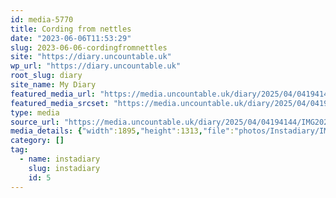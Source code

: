 ```yaml
---
id: media-5770
title: Cording from nettles
date: "2023-06-06T11:53:29"
slug: 2023-06-06-cordingfromnettles
site: "https://diary.uncountable.uk"
wp_url: "https://diary.uncountable.uk"
root_slug: diary
site_name: My Diary
featured_media_url: "https://media.uncountable.uk/diary/2025/04/04194144/IMG20230606125329-edited.webp"
featured_media_srcset: "https://media.uncountable.uk/diary/2025/04/04194144/IMG20230606125329-edited-300x208.webp 300w, https://media.uncountable.uk/diary/2025/04/04194144/IMG20230606125329-edited-1024x710.webp 1024w, https://media.uncountable.uk/diary/2025/04/04194144/IMG20230606125329-edited-150x150.webp 150w, https://media.uncountable.uk/diary/2025/04/04194144/IMG20230606125329-edited-640x443.webp 640w, https://media.uncountable.uk/diary/2025/04/04194144/IMG20230606125329-edited.webp 1895w"
type: media
source_url: "https://media.uncountable.uk/diary/2025/04/04194144/IMG20230606125329-edited.webp"
media_details: {"width":1895,"height":1313,"file":"photos/Instadiary/IMG20230606125329-edited.webp","filesize":201492,"sizes":{"medium":{"file":"IMG20230606125329-edited-300x208.webp","width":300,"height":208,"filesize":28054,"mime_type":"image/webp","source_url":"https://media.uncountable.uk/diary/2025/04/04194144/IMG20230606125329-edited-300x208.webp"},"large":{"file":"IMG20230606125329-edited-1024x710.webp","width":1024,"height":710,"filesize":211114,"mime_type":"image/webp","source_url":"https://media.uncountable.uk/diary/2025/04/04194144/IMG20230606125329-edited-1024x710.webp"},"thumbnail":{"file":"IMG20230606125329-edited-150x150.webp","width":150,"height":150,"filesize":10768,"mime_type":"image/webp","source_url":"https://media.uncountable.uk/diary/2025/04/04194144/IMG20230606125329-edited-150x150.webp"},"mobwidth":{"file":"IMG20230606125329-edited-640x443.webp","width":640,"height":443,"filesize":106016,"mime_type":"image/webp","source_url":"https://media.uncountable.uk/diary/2025/04/04194144/IMG20230606125329-edited-640x443.webp"},"full":{"file":"IMG20230606125329-edited.webp","width":1895,"height":1313,"mime_type":"image/webp","source_url":"https://media.uncountable.uk/diary/2025/04/04194144/IMG20230606125329-edited.webp"}},"image_meta":{"aperture":"0","credit":"","camera":"","caption":"","created_timestamp":"0","copyright":"","focal_length":"0","iso":"0","shutter_speed":"0","title":"","orientation":"0","keywords":[]}}
category: []
tag:
  - name: instadiary
    slug: instadiary
    id: 5
---
```


